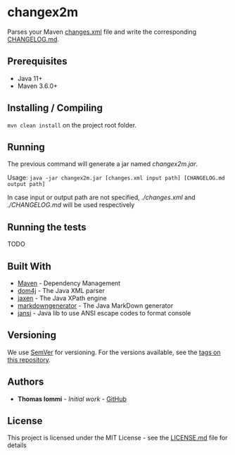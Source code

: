 # changex2m

Parses your Maven [changes.xml](https://maven.apache.org/plugins/maven-changes-plugin/changes.html) file and write the corresponding [CHANGELOG.md](https://keepachangelog.com/en/0.3.0/).

## Prerequisites

* Java 11+
* Maven 3.6.0+

## Installing / Compiling

`mvn clean install` on the project root folder.

## Running 

The previous command will generate a jar named _changex2m.jar_.

Usage:
`java -jar changex2m.jar [changes.xml input path] [CHANGELOG.md output path]`

In case input or output path are not specified, _./changes.xml_ and _./CHANGELOG.md_ will be used respectively

## Running the tests

TODO

## Built With

* [Maven](https://maven.apache.org/) - Dependency Management
* [dom4j](https://dom4j.github.io) - The Java XML parser
* [jaxen](http://www.cafeconleche.org/jaxen/) - The Java XPath engine
* [markdowngenerator](https://github.com/Steppschuh/Java-Markdown-Generator) - The Java MarkDown generator
* [jansi](https://github.com/fusesource/jansi) - Java lib to use ANSI escape codes to format console

## Versioning

We use [SemVer](http://semver.org/) for versioning. For the versions available, see the [tags on this repository](https://github.com/ThomasIommi/changex2m/tags). 

## Authors

* **Thomas Iommi** - *Initial work* - [GitHub](https://github.com/ThomasIommi)

## License

This project is licensed under the MIT License - see the [LICENSE.md](LICENSE.md) file for details

